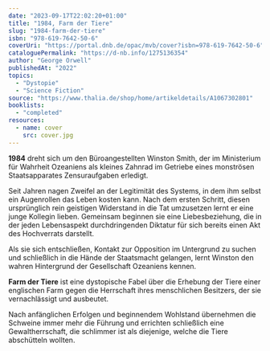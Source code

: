 ```yaml
---
date: "2023-09-17T22:02:20+01:00"
title: "1984, Farm der Tiere"
slug: "1984-farm-der-tiere"
isbn: "978-619-7642-50-6"
coverUri: "https://portal.dnb.de/opac/mvb/cover?isbn=978-619-7642-50-6"
cataloguePermalink: "https://d-nb.info/1275136354"
author: "George Orwell"
publishedAt: "2022"
topics:
  - "Dystopie"
  - "Science Fiction"
source: "https://www.thalia.de/shop/home/artikeldetails/A1067302801"
booklists:
  - "completed"
resources:
  - name: cover
    src: cover.jpg
---
```

**1984** dreht sich um den Büroangestellten Winston Smith, der im Ministerium 
für Wahrheit Ozeaniens als kleines Zahnrad im Getriebe eines monströsen 
Staatsapparates Zensuraufgaben erledigt.

Seit Jahren nagen Zweifel an der Legitimität des Systems, in dem ihm selbst ein 
Augenrollen das Leben kosten kann. Nach dem ersten Schritt, diesen ursprünglich 
rein geistigen Widerstand in die Tat umzusetzen lernt er eine junge Kollegin 
lieben. Gemeinsam beginnen sie eine Liebesbeziehung, die in der jeden 
Lebensaspekt durchdringenden Diktatur für sich bereits einen Akt des Hochverrats 
darstellt. 

Als sie sich entschließen, Kontakt zur Opposition im Untergrund zu suchen und 
schließlich in die Hände der Staatsmacht gelangen, lernt Winston den wahren 
Hintergrund der Gesellschaft Ozeaniens kennen. 

**Farm der Tiere** ist eine dystopische Fabel über die Erhebung der Tiere einer 
englischen Farm gegen die Herrschaft ihres menschlichen Besitzers, der sie 
vernachlässigt und ausbeutet.

Nach anfänglichen Erfolgen und beginnendem Wohlstand übernehmen die Schweine 
immer mehr die Führung und errichten schließlich eine Gewaltherrschaft, die 
schlimmer ist als diejenige, welche die Tiere abschütteln wollten.
